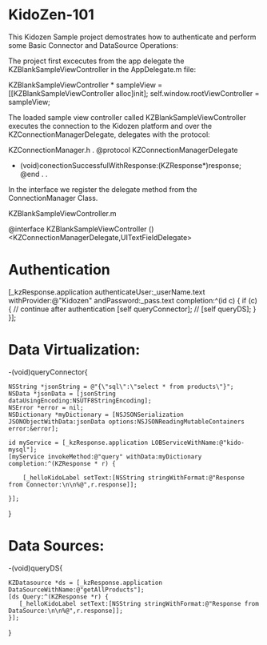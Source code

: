 KidoZen-101
===========

This Kidozen Sample project demostrates how to authenticate and perform some Basic Connector and DataSource Operations:

The project first excecutes from the app delegate the KZBlankSampleViewController in the AppDelegate.m file:

 KZBlankSampleViewController * sampleView = [[KZBlankSampleViewController alloc]init];
 self.window.rootViewController = sampleView;
 
 
 The loaded sample view controller called KZBlankSampleViewController executes the connection to the Kidozen platform and over the KZConnectionManagerDelegate, delegates with the protocol:
 
KZConnectionManager.h
.
@protocol KZConnectionManagerDelegate <NSObject>
- (void)conectionSuccessfulWithResponse:(KZResponse*)response;
@end
.
.

In the interface we register the delegate method from the ConnectionManager Class.

KZBlankSampleViewController.m
 
  @interface KZBlankSampleViewController () <KZConnectionManagerDelegate,UITextFieldDelegate>
 
 
Authentication 
==============

[_kzResponse.application authenticateUser:_userName.text
                                  withProvider:@"Kidozen"
                                   andPassword:_pass.text
                                    completion:^(id c) {
        if (c) {
          // continue after authentication
          [self queryConnector];
//                    [self queryDS];
        }
    }]; 
 
 
 
Data Virtualization:
===============
 -(void)queryConnector{
    
    NSString *jsonString = @"{\"sql\":\"select * from products\"}";
    NSData *jsonData = [jsonString dataUsingEncoding:NSUTF8StringEncoding];
    NSError *error = nil;
    NSDictionary *myDictionary = [NSJSONSerialization JSONObjectWithData:jsonData options:NSJSONReadingMutableContainers error:&error];
    
    id myService = [_kzResponse.application LOBServiceWithName:@"kido-mysql"];
    [myService invokeMethod:@"query" withData:myDictionary completion:^(KZResponse * r) {
        
        [_helloKidoLabel setText:[NSString stringWithFormat:@"Response from Connector:\n\n%@",r.response]];

    }];
    
}

Data Sources:
=============
-(void)queryDS{

    KZDatasource *ds = [_kzResponse.application DataSourceWithName:@"getAllProducts"];
    [ds Query:^(KZResponse *r) {
       [_helloKidoLabel setText:[NSString stringWithFormat:@"Response from DataSource:\n\n%@",r.response]];
    }];
    
}

